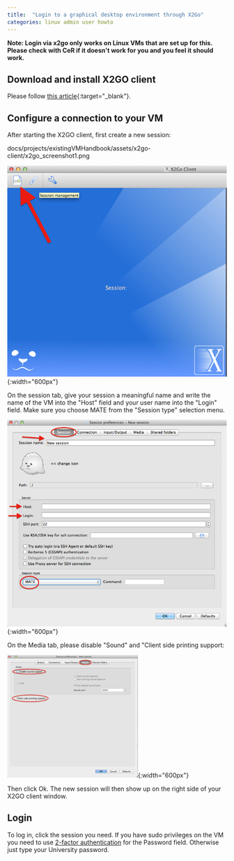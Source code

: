 ```yaml
---
title:  "Login to a graphical desktop environment through X2Go"
categories: linux admin user howto
---
```


__Note: Login via x2go only works on Linux VMs that are set up for this. Please check with CeR if it doesn't work for you and you feel it should work.__

## Download and install X2GO client

Please follow [this article](https://wiki.x2go.org/doku.php/doc:installation:x2goclient){:target="_blank"}.

## Configure a connection to your VM

After starting the X2GO client, first create a new session:

docs/projects/existingVMHandbook/assets/x2go-client/x2go_screenshot1.png

![useful image](./assets/doc/x2go-client/x2go_screenshot1.png){:width="600px"}

On the session tab, give your session a meaningful name and write the name of the VM into the "Host" field and your user name into the "Login" field. Make sure you choose MATE from the "Session type" selection menu.

![useful image](./assets/doc/x2go-client/x2go_screenshot2.png){:width="600px"}

On the Media tab, please disable "Sound" and "Client side printing support:

![useful image](./assets/doc/x2go-client/x2go_screenshot3.png){:width="600px"}

Then click Ok. The new session will then show up on the right side of your X2GO client window.

## Login

To log in, click the session you need. If you have sudo privileges on the VM you need to use [2-factor authentication](./two-factor-authentication.md) for the Password field. Otherwise just type your University password.
